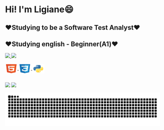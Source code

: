 <h1>Hi! I'm Ligiane😄</h1> 



<h2>❤️Studying to be a Software Test Analyst❤️</h3>
<h2>❤️Studying english - Beginner(A1)❤️</h3>

 


<div>
  <a href="https://github.com/LigianeBasques">
  <img height="160em" src="https://github-readme-stats.vercel.app/api?username=LigianeBasques&show_icons=true&theme=synthwave&include_all_commits=true&count_private=true"/>
  <img height="160em" src="https://github-readme-stats.vercel.app/api/top-langs/?username=LigianeBasques&layout=compact&langs_count=7&theme=highcontrast"/>
</div>
<div style="display: inline_block"><br>
   
   <img align="center" alt="Ligi-HTML" height="30" width="40" src="https://raw.githubusercontent.com/devicons/devicon/master/icons/html5/html5-original.svg">
   <img align="center" alt="Ligi-CSS" height="30" width="40" src="https://raw.githubusercontent.com/devicons/devicon/master/icons/css3/css3-original.svg">
   <img align="center" alt="Ligi-Python" height="30" width="40" src="https://raw.githubusercontent.com/devicons/devicon/master/icons/python/python-original.svg">
   
 </div>

              
 ##
 
 <div>
  </a> 
  <a href = "email:ligianealzie25@gmail.com"><img src="https://img.shields.io/badge/Gmail-D14836?style=for-the-badge&logo=gmail&logoColor=white" target="_blank"></a>
  <a href="https://www.linkedin.com/in/ligiane-basques/" target="_blank"><img src="https://img.shields.io/badge/-LinkedIn-%230077B5?style=for-the-badge&logo=linkedin&logoColor=white" target="_blank"></a>
 
  ![Snake animation](https://github.com/LigianeBasques/LigianeBasques/blob/output/github-contribution-grid-snake.svg)
 </div>
